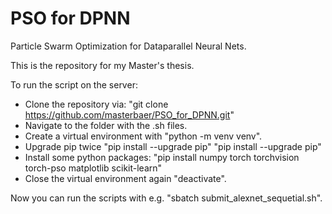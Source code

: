 # PSO for DPNN
Particle Swarm Optimization for Dataparallel Neural Nets.

This is the repository for my Master's thesis. 

To run the script on the server:

- Clone the repository via: "git clone https://github.com/masterbaer/PSO_for_DPNN.git"
- Navigate to the folder with the .sh files.
- Create a virtual environment with "python -m venv venv".
- Upgrade pip twice "pip install --upgrade pip" "pip install --upgrade pip"
- Install some python packages: "pip install numpy torch torchvision torch-pso matplotlib scikit-learn"
- Close the virtual environment again "deactivate".

Now you can run the scripts with e.g. "sbatch submit_alexnet_sequetial.sh".
